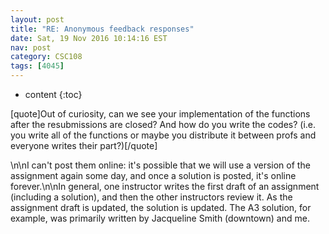 ```yaml
---
layout: post
title: "RE: Anonymous feedback responses"
date: Sat, 19 Nov 2016 10:14:16 EST
nav: post
category: CSC108
tags: [4045]
---
```


* content
{:toc}

[quote]Out of curiosity, can we see your implementation of the functions after the resubmissions are closed? And how do you write the codes? (i.e. you write all of the functions or maybe you distribute it between profs and everyone writes their part?)[/quote]
<!-- more -->
<p>\n\nI can't post them online: it's possible that we will use a version of the assignment again some day, and once a solution is posted, it's online forever.\n\nIn general, one instructor writes the first draft of an assignment (including a solution), and then the other instructors review it. As the assignment draft is updated, the solution is updated. The A3 solution, for example, was primarily written by Jacqueline Smith (downtown) and me.</p>
